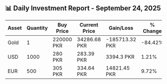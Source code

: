 ## 📊 Daily Investment Report - September 24, 2025

| Asset | Quantity | Buy Price | Current Price | Gain/Loss | % Change |
|-------|----------|-----------|----------------|------------|----------|
| Gold | 1 | 220000 PKR | 34286.68 PKR | -185713.32 PKR | -84.42% |
| USD | 1000 | 280 PKR | 283.39 PKR | 3394.3 PKR | 1.21% |
| EUR | 500 | 305 PKR | 334.64 PKR | 14821.45 PKR | 9.72% |
